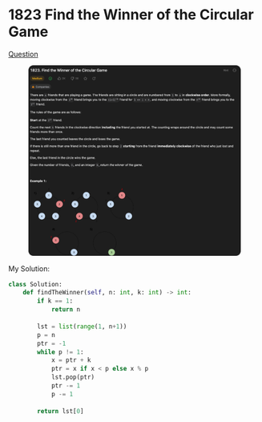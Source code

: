 # 1823 Find the Winner of the Circular Game

[Question](https://leetcode.com/problems/find-the-winner-of-the-circular-game/description/?envType=study-plan\&id=data-structure-ii)

<figure><img src="../.gitbook/assets/image.png" alt=""><figcaption></figcaption></figure>

My Solution:

```python
class Solution:
    def findTheWinner(self, n: int, k: int) -> int:
        if k == 1:
            return n
        
        lst = list(range(1, n+1))
        p = n
        ptr = -1
        while p != 1:
            x = ptr + k
            ptr = x if x < p else x % p
            lst.pop(ptr)
            ptr -= 1
            p -= 1
        
        return lst[0]
```

